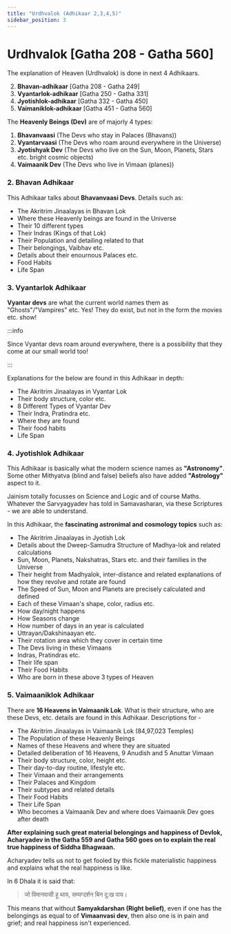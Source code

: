 ```yaml
---
title: "Urdhvalok (Adhikaar 2,3,4,5)"
sidebar_position: 3
---
```


# Urdhvalok [Gatha 208 - Gatha 560]

The explanation of Heaven (Urdhvalok) is done in next 4 Adhikaars.

2. **Bhavan-adhikaar** [Gatha 208 - Gatha 249]
3. **Vyantarlok-adhikaar** [Gatha 250 - Gatha 331]
4. **Jyotishlok-adhikaar** [Gatha 332 - Gatha 450]
5. **Vaimaniklok-adhikaar** [Gatha 451 - Gatha 560]

The **Heavenly Beings (Dev)** are of majorly 4 types:

1. **Bhavanvaasi** (The Devs who stay in Palaces (Bhavans))
2. **Vyantarvaasi** (The Devs who roam around everywhere in the Universe)
3. **Jyotishyak Dev** (The Devs who live on the Sun, Moon, Planets, Stars etc. bright cosmic objects)
4. **Vaimaanik Dev** (The Devs who live in Vimaan (planes))

### 2. Bhavan Adhikaar

This Adhikaar talks about **Bhavanvaasi Devs**. Details such as:

- The Akritrim Jinaalayas in Bhavan Lok
- Where these Heavenly beings are found in the Universe
- Their 10 different types
- Their Indras (Kings of that Lok)
- Their Population and detailing related to that
- Their belongings, Vaibhav etc.
- Details about their enournous Palaces etc.
- Food Habits
- Life Span

### 3. Vyantarlok Adhikaar

**Vyantar devs** are what the current world names them as "Ghosts"/"Vampires" etc. Yes! They do exist, but not in the form the movies etc. show!

:::info ‎

Since Vyantar devs roam around everywhere, there is a possibility that they come at our small world too!

:::

Explanations for the below are found in this Adhikaar in depth:

- The Akritrim Jinaalayas in Vyantar Lok
- Their body structure, color etc.
- 8 Different Types of Vyantar Dev
- Their Indra, Pratindra etc.
- Where they are found
- Their food habits
- Life Span

### 4. Jyotishlok Adhikaar

This Adhikaar is basically what the modern science names as **"Astronomy"**. Some other Mithyatva (blind and false) beliefs also have added **"Astrology"** aspect to it.

Jainism totally focusses on Science and Logic and of course Maths. Whatever the Sarvyagyadev has told in Samavasharan, via these Scriptures - we are able to understand.

In this Adhikaar, the **fascinating astronimal and cosmology topics** such as:

- The Akritrim Jinaalayas in Jyotish Lok
- Details about the Dweep-Samudra Structure of Madhya-lok and related calculations
- Sun, Moon, Planets, Nakshatras, Stars etc. and their families in the Universe
- Their height from Madhyalok, inter-distance and related explanations of how they revolve and rotate are found
- The Speed of Sun, Moon and Planets are precisely calculated and defined
- Each of these Vimaan's shape, color, radius etc.
- How day/night happens
- How Seasons change
- How number of days in an year is calculated
- Uttrayan/Dakshinaayan etc.
- Their rotation area which they cover in certain time
- The Devs living in these Vimaans
- Indras, Pratindras etc.
- Their life span
- Their Food Habits
- Who are born in these above 3 types of Heaven

### 5. Vaimaaniklok Adhikaar

There are **16 Heavens in Vaimaanik Lok**. What is their structure, who are these Devs, etc. details are found in this Adhikaar. Descriptions for -

- The Akritrim Jinaalayas in Vaimaanik Lok (84,97,023 Temples)
- The Population of these Heavenly Beings
- Names of these Heavens and where they are situated
- Detailed deliberation of 16 Heavens, 9 Anudish and 5 Anuttar Vimaan
- Their body structure, color, height etc.
- Their day-to-day routine, lifestyle etc.
- Their Vimaan and their arrangements
- Their Palaces and Kingdom
- Their subtypes and related details
- Their Food Habits
- Their Life Span
- Who becomes a Vaimaanik Dev and where does Vaimaanik Dev goes after death

**After explaining such great material belongings and happiness of Devlok, Acharyadev in the Gatha 559 and Gatha 560 goes on to explain the real true happiness of Siddha Bhagwaan.**

Acharyadev tells us not to get fooled by this fickle materialistic happiness and explains what the real happiness is like.

In 6 Dhala it is said that:

> जो विमानवासी हू थाय, सम्यग्दर्शन बिन दु:ख पाय।

This means that without **Samyakdarshan (Right belief)**, even if one has the belongings as equal to of **Vimaanvasi dev**, then also one is in pain and grief; and real happiness isn't experienced.
